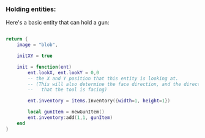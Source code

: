 

### Holding entities:

Here's a basic entity that can hold a gun:
```lua

return {
    image = "blob",

    initXY = true

    init = function(ent)
        ent.lookX, ent.lookY = 0,0
        -- the X and Y position that this entity is looking at.
        -- (This will also determine the face direction, and the direction
        --   that the tool is facing)

        ent.inventory = items.Inventory({width=1, height=1})

        local gunItem = newGunItem()
        ent.inventory:add(1,1, gunItem)
    end
}

```

